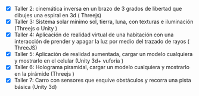 - [X] Taller 2: cinemática inversa en un brazo de 3 grados de libertad que dibujes una espiral en 3d ( Threejs)
- [X] Taller 3: Sistema solar mínimo sol, tierra, luna, con texturas e iluminación (Threejs o Unity )
- [X] Taller 4: Aplicación de realidad virtual de una habitación con una interacción de prender y apagar la luz por medio del trazado de rayos ( ThreeJS)
- [X] Taller 5: Aplicación de realidad aumentada, cargar un modelo cualquiera y mostrarlo en el celular (Unity 3d+ vuforia )
- [X] Taller 6: Holograma piramidal, cargar un modelo cualquiera y mostrarlo en la pirámide (Threejs )
- [X] Taller 7: Carro con sensores que esquive obstáculos y recorra una pista básica (Unity 3d)
